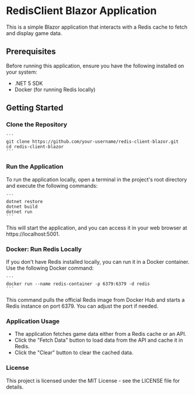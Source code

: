 # RedisClient Blazor Application

This is a simple Blazor application that interacts with a Redis cache to fetch and display game data.

## Prerequisites

Before running this application, ensure you have the following installed on your system:

- .NET 5 SDK
- Docker (for running Redis locally)

## Getting Started

### Clone the Repository
    ```
    git clone https://github.com/your-username/redis-client-blazor.git
    cd redis-client-blazor
    ```

### Run the Application

To run the application locally, open a terminal in the project's root directory and execute the following commands:

    ```
    dotnet restore
    dotnet build
    dotnet run
    ```

This will start the application, and you can access it in your web browser at https://localhost:5001.

### Docker: Run Redis Locally

If you don't have Redis installed locally, you can run it in a Docker container. Use the following Docker command:

    ```
    docker run --name redis-container -p 6379:6379 -d redis
    ```
This command pulls the official Redis image from Docker Hub and starts a Redis instance on port 6379. You can adjust the port if needed.

### Application Usage

- The application fetches game data either from a Redis cache or an API.
- Click the "Fetch Data" button to load data from the API and cache it in Redis.
- Click the "Clear" button to clear the cached data.

### License

This project is licensed under the MIT License - see the LICENSE file for details.

